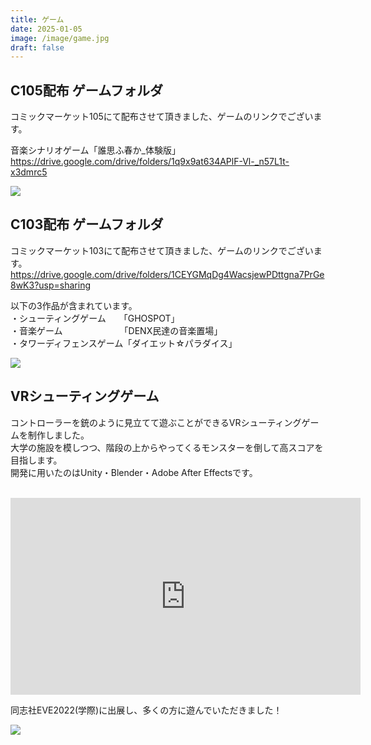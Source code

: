 ```yaml
---
title: ゲーム
date: 2025-01-05
image: /image/game.jpg
draft: false
---
```

## C105配布 ゲームフォルダ
コミックマーケット105にて配布させて頂きました、ゲームのリンクでございます。  

音楽シナリオゲーム「誰思ふ春か_体験版」  
https://drive.google.com/drive/folders/1q9x9at634APlF-Vl-_n57L1t-x3dmrc5  

![](/image/Game_2024_誰思ふ春か_体験版.png)  

## C103配布 ゲームフォルダ
コミックマーケット103にて配布させて頂きました、ゲームのリンクでございます。  
https://drive.google.com/drive/folders/1CEYGMqDg4WacsjewPDttgna7PrGe8wK3?usp=sharing  

以下の3作品が含まれています。  
・シューティングゲーム　　「GHOSPOT」  
・音楽ゲーム　　　　　　　「DENX民達の音楽置場」  
・タワーディフェンスゲーム「ダイエット☆パラダイス」  

![](/image/Game_2023_Archives.png)  

## VRシューティングゲーム
コントローラーを銃のように見立てて遊ぶことができるVRシューティングゲームを制作しました。  
大学の施設を模しつつ、階段の上からやってくるモンスターを倒して高スコアを目指します。  
開発に用いたのはUnity・Blender・Adobe After Effectsです。  
 ﻿ 
<iframe width="560" height="315" src="https://www.youtube.com/embed/xE4RdSFtcv4" title="YouTube video player" frameborder="0" allow="accelerometer; autoplay; clipboard-write; encrypted-media; gyroscope; picture-in-picture" allowfullscreen></iframe>
  
同志社EVE2022(学際)に出展し、多くの方に遊んでいただきました！  
  

![](/image/vr_eve.jpg)  
